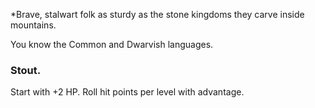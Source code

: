 *Brave, stalwart folk as sturdy as the stone kingdoms they carve inside mountains.

You know the Common and Dwarvish languages.

### Stout.
Start with +2 HP. Roll hit points per level with advantage.